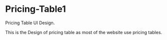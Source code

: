 # Pricing-Table1
Pricing Table UI Design.

This is the Design of pricing table as most of the website use pricing tables.
